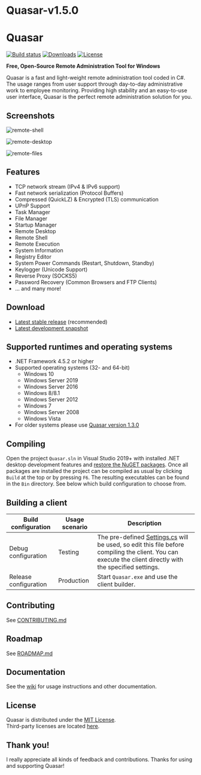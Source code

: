 # Quasar-v1.5.0
# Quasar

[![Build status](https://ci.appveyor.com/api/projects/status/5857hfy6r1ltb5f2?svg=true)](https://ci.appveyor.com/project/MaxXor/quasar)
[![Downloads](https://img.shields.io/github/downloads/quasar/Quasar/total.svg)](https://github.com/quasar/Quasar/releases)
[![License](https://img.shields.io/github/license/quasar/Quasar.svg)](LICENSE)

**Free, Open-Source Remote Administration Tool for Windows**

Quasar is a fast and light-weight remote administration tool coded in C#. The usage ranges from user support through day-to-day administrative work to employee monitoring. Providing high stability and an easy-to-use user interface, Quasar is the perfect remote administration solution for you.

## Screenshots

![remote-shell](Images/remote-shell.png)

![remote-desktop](Images/remote-desktop.png)

![remote-files](Images/remote-files.png)

## Features
* TCP network stream (IPv4 & IPv6 support)
* Fast network serialization (Protocol Buffers)
* Compressed (QuickLZ) & Encrypted (TLS) communication
* UPnP Support
* Task Manager
* File Manager
* Startup Manager
* Remote Desktop
* Remote Shell
* Remote Execution
* System Information
* Registry Editor
* System Power Commands (Restart, Shutdown, Standby)
* Keylogger (Unicode Support)
* Reverse Proxy (SOCKS5)
* Password Recovery (Common Browsers and FTP Clients)
* ... and many more!

## Download
* [Latest stable release](https://github.com/quasar/Quasar/releases) (recommended)
* [Latest development snapshot](https://ci.appveyor.com/project/MaxXor/quasar)

## Supported runtimes and operating systems
* .NET Framework 4.5.2 or higher
* Supported operating systems (32- and 64-bit)
  * Windows 10
  * Windows Server 2019
  * Windows Server 2016
  * Windows 8/8.1
  * Windows Server 2012
  * Windows 7
  * Windows Server 2008
  * Windows Vista
* For older systems please use [Quasar version 1.3.0](https://github.com/quasar/Quasar/releases/tag/v1.3.0.0)

## Compiling
Open the project `Quasar.sln` in Visual Studio 2019+ with installed .NET desktop development features and [restore the NuGET packages](https://docs.microsoft.com/en-us/nuget/consume-packages/package-restore). Once all packages are installed the project can be compiled as usual by clicking `Build` at the top or by pressing `F6`. The resulting executables can be found in the `Bin` directory. See below which build configuration to choose from.

## Building a client
| Build configuration         | Usage scenario | Description
| ----------------------------|----------------|--------------
| Debug configuration         | Testing        | The pre-defined [Settings.cs](/Quasar.Client/Config/Settings.cs) will be used, so edit this file before compiling the client. You can execute the client directly with the specified settings.
| Release configuration       | Production     | Start `Quasar.exe` and use the client builder.

## Contributing
See [CONTRIBUTING.md](CONTRIBUTING.md)

## Roadmap
See [ROADMAP.md](ROADMAP.md)

## Documentation
See the [wiki](https://github.com/quasar/Quasar/wiki) for usage instructions and other documentation.

## License
Quasar is distributed under the [MIT License](LICENSE).  
Third-party licenses are located [here](Licenses).

## Thank you!
I really appreciate all kinds of feedback and contributions. Thanks for using and supporting Quasar!

